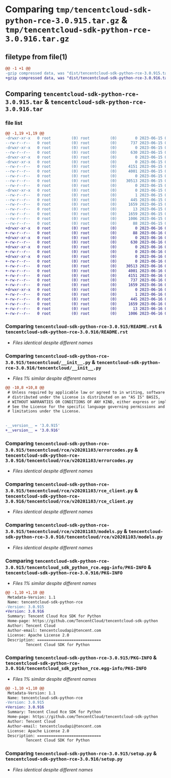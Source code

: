 # Comparing `tmp/tencentcloud-sdk-python-rce-3.0.915.tar.gz` & `tmp/tencentcloud-sdk-python-rce-3.0.916.tar.gz`

## filetype from file(1)

```diff
@@ -1 +1 @@
-gzip compressed data, was "dist/tencentcloud-sdk-python-rce-3.0.915.tar", last modified: Thu Jun 15 00:31:19 2023, max compression
+gzip compressed data, was "dist/tencentcloud-sdk-python-rce-3.0.916.tar", last modified: Fri Jun 16 00:39:17 2023, max compression
```

## Comparing `tencentcloud-sdk-python-rce-3.0.915.tar` & `tencentcloud-sdk-python-rce-3.0.916.tar`

### file list

```diff
@@ -1,19 +1,19 @@
-drwxr-xr-x   0 root         (0) root         (0)        0 2023-06-15 00:31:19.000000 tencentcloud-sdk-python-rce-3.0.915/
--rw-r--r--   0 root         (0) root         (0)      737 2023-06-15 00:31:19.000000 tencentcloud-sdk-python-rce-3.0.915/README.rst
-drwxr-xr-x   0 root         (0) root         (0)        0 2023-06-15 00:31:19.000000 tencentcloud-sdk-python-rce-3.0.915/tencentcloud/
--rw-r--r--   0 root         (0) root         (0)      630 2023-06-15 00:31:19.000000 tencentcloud-sdk-python-rce-3.0.915/tencentcloud/__init__.py
-drwxr-xr-x   0 root         (0) root         (0)        0 2023-06-15 00:31:19.000000 tencentcloud-sdk-python-rce-3.0.915/tencentcloud/rce/
-drwxr-xr-x   0 root         (0) root         (0)        0 2023-06-15 00:31:19.000000 tencentcloud-sdk-python-rce-3.0.915/tencentcloud/rce/v20201103/
--rw-r--r--   0 root         (0) root         (0)     4151 2023-06-15 00:31:19.000000 tencentcloud-sdk-python-rce-3.0.915/tencentcloud/rce/v20201103/errorcodes.py
--rw-r--r--   0 root         (0) root         (0)     4001 2023-06-15 00:31:19.000000 tencentcloud-sdk-python-rce-3.0.915/tencentcloud/rce/v20201103/rce_client.py
--rw-r--r--   0 root         (0) root         (0)        0 2023-06-15 00:31:19.000000 tencentcloud-sdk-python-rce-3.0.915/tencentcloud/rce/v20201103/__init__.py
--rw-r--r--   0 root         (0) root         (0)    30513 2023-06-15 00:31:19.000000 tencentcloud-sdk-python-rce-3.0.915/tencentcloud/rce/v20201103/models.py
--rw-r--r--   0 root         (0) root         (0)        0 2023-06-15 00:31:19.000000 tencentcloud-sdk-python-rce-3.0.915/tencentcloud/rce/__init__.py
-drwxr-xr-x   0 root         (0) root         (0)        0 2023-06-15 00:31:19.000000 tencentcloud-sdk-python-rce-3.0.915/tencentcloud_sdk_python_rce.egg-info/
--rw-r--r--   0 root         (0) root         (0)        1 2023-06-15 00:31:19.000000 tencentcloud-sdk-python-rce-3.0.915/tencentcloud_sdk_python_rce.egg-info/dependency_links.txt
--rw-r--r--   0 root         (0) root         (0)      445 2023-06-15 00:31:19.000000 tencentcloud-sdk-python-rce-3.0.915/tencentcloud_sdk_python_rce.egg-info/SOURCES.txt
--rw-r--r--   0 root         (0) root         (0)     1659 2023-06-15 00:31:19.000000 tencentcloud-sdk-python-rce-3.0.915/tencentcloud_sdk_python_rce.egg-info/PKG-INFO
--rw-r--r--   0 root         (0) root         (0)       13 2023-06-15 00:31:19.000000 tencentcloud-sdk-python-rce-3.0.915/tencentcloud_sdk_python_rce.egg-info/top_level.txt
--rw-r--r--   0 root         (0) root         (0)     1659 2023-06-15 00:31:19.000000 tencentcloud-sdk-python-rce-3.0.915/PKG-INFO
--rw-r--r--   0 root         (0) root         (0)     1006 2023-06-15 00:31:19.000000 tencentcloud-sdk-python-rce-3.0.915/setup.py
--rw-r--r--   0 root         (0) root         (0)       88 2023-06-15 00:31:19.000000 tencentcloud-sdk-python-rce-3.0.915/setup.cfg
+drwxr-xr-x   0 root         (0) root         (0)        0 2023-06-16 00:39:17.000000 tencentcloud-sdk-python-rce-3.0.916/
+-rw-r--r--   0 root         (0) root         (0)       88 2023-06-16 00:39:17.000000 tencentcloud-sdk-python-rce-3.0.916/setup.cfg
+drwxr-xr-x   0 root         (0) root         (0)        0 2023-06-16 00:39:17.000000 tencentcloud-sdk-python-rce-3.0.916/tencentcloud/
+-rw-r--r--   0 root         (0) root         (0)      630 2023-06-16 00:39:17.000000 tencentcloud-sdk-python-rce-3.0.916/tencentcloud/__init__.py
+drwxr-xr-x   0 root         (0) root         (0)        0 2023-06-16 00:39:17.000000 tencentcloud-sdk-python-rce-3.0.916/tencentcloud/rce/
+-rw-r--r--   0 root         (0) root         (0)        0 2023-06-16 00:39:17.000000 tencentcloud-sdk-python-rce-3.0.916/tencentcloud/rce/__init__.py
+drwxr-xr-x   0 root         (0) root         (0)        0 2023-06-16 00:39:17.000000 tencentcloud-sdk-python-rce-3.0.916/tencentcloud/rce/v20201103/
+-rw-r--r--   0 root         (0) root         (0)        0 2023-06-16 00:39:17.000000 tencentcloud-sdk-python-rce-3.0.916/tencentcloud/rce/v20201103/__init__.py
+-rw-r--r--   0 root         (0) root         (0)    30513 2023-06-16 00:39:17.000000 tencentcloud-sdk-python-rce-3.0.916/tencentcloud/rce/v20201103/models.py
+-rw-r--r--   0 root         (0) root         (0)     4001 2023-06-16 00:39:17.000000 tencentcloud-sdk-python-rce-3.0.916/tencentcloud/rce/v20201103/rce_client.py
+-rw-r--r--   0 root         (0) root         (0)     4151 2023-06-16 00:39:17.000000 tencentcloud-sdk-python-rce-3.0.916/tencentcloud/rce/v20201103/errorcodes.py
+-rw-r--r--   0 root         (0) root         (0)      737 2023-06-16 00:39:17.000000 tencentcloud-sdk-python-rce-3.0.916/README.rst
+-rw-r--r--   0 root         (0) root         (0)     1659 2023-06-16 00:39:17.000000 tencentcloud-sdk-python-rce-3.0.916/PKG-INFO
+drwxr-xr-x   0 root         (0) root         (0)        0 2023-06-16 00:39:17.000000 tencentcloud-sdk-python-rce-3.0.916/tencentcloud_sdk_python_rce.egg-info/
+-rw-r--r--   0 root         (0) root         (0)        1 2023-06-16 00:39:17.000000 tencentcloud-sdk-python-rce-3.0.916/tencentcloud_sdk_python_rce.egg-info/dependency_links.txt
+-rw-r--r--   0 root         (0) root         (0)      445 2023-06-16 00:39:17.000000 tencentcloud-sdk-python-rce-3.0.916/tencentcloud_sdk_python_rce.egg-info/SOURCES.txt
+-rw-r--r--   0 root         (0) root         (0)     1659 2023-06-16 00:39:17.000000 tencentcloud-sdk-python-rce-3.0.916/tencentcloud_sdk_python_rce.egg-info/PKG-INFO
+-rw-r--r--   0 root         (0) root         (0)       13 2023-06-16 00:39:17.000000 tencentcloud-sdk-python-rce-3.0.916/tencentcloud_sdk_python_rce.egg-info/top_level.txt
+-rw-r--r--   0 root         (0) root         (0)     1006 2023-06-16 00:39:17.000000 tencentcloud-sdk-python-rce-3.0.916/setup.py
```

### Comparing `tencentcloud-sdk-python-rce-3.0.915/README.rst` & `tencentcloud-sdk-python-rce-3.0.916/README.rst`

 * *Files identical despite different names*

### Comparing `tencentcloud-sdk-python-rce-3.0.915/tencentcloud/__init__.py` & `tencentcloud-sdk-python-rce-3.0.916/tencentcloud/__init__.py`

 * *Files 1% similar despite different names*

```diff
@@ -10,8 +10,8 @@
 # Unless required by applicable law or agreed to in writing, software
 # distributed under the License is distributed on an "AS IS" BASIS,
 # WITHOUT WARRANTIES OR CONDITIONS OF ANY KIND, either express or implied.
 # See the License for the specific language governing permissions and
 # limitations under the License.
 
 
-__version__ = '3.0.915'
+__version__ = '3.0.916'
```

### Comparing `tencentcloud-sdk-python-rce-3.0.915/tencentcloud/rce/v20201103/errorcodes.py` & `tencentcloud-sdk-python-rce-3.0.916/tencentcloud/rce/v20201103/errorcodes.py`

 * *Files identical despite different names*

### Comparing `tencentcloud-sdk-python-rce-3.0.915/tencentcloud/rce/v20201103/rce_client.py` & `tencentcloud-sdk-python-rce-3.0.916/tencentcloud/rce/v20201103/rce_client.py`

 * *Files identical despite different names*

### Comparing `tencentcloud-sdk-python-rce-3.0.915/tencentcloud/rce/v20201103/models.py` & `tencentcloud-sdk-python-rce-3.0.916/tencentcloud/rce/v20201103/models.py`

 * *Files identical despite different names*

### Comparing `tencentcloud-sdk-python-rce-3.0.915/tencentcloud_sdk_python_rce.egg-info/PKG-INFO` & `tencentcloud-sdk-python-rce-3.0.916/PKG-INFO`

 * *Files 1% similar despite different names*

```diff
@@ -1,10 +1,10 @@
 Metadata-Version: 1.1
 Name: tencentcloud-sdk-python-rce
-Version: 3.0.915
+Version: 3.0.916
 Summary: Tencent Cloud Rce SDK for Python
 Home-page: https://github.com/TencentCloud/tencentcloud-sdk-python
 Author: Tencent Cloud
 Author-email: tencentcloudapi@tencent.com
 License: Apache License 2.0
 Description: ============================
         Tencent Cloud SDK for Python
```

### Comparing `tencentcloud-sdk-python-rce-3.0.915/PKG-INFO` & `tencentcloud-sdk-python-rce-3.0.916/tencentcloud_sdk_python_rce.egg-info/PKG-INFO`

 * *Files 1% similar despite different names*

```diff
@@ -1,10 +1,10 @@
 Metadata-Version: 1.1
 Name: tencentcloud-sdk-python-rce
-Version: 3.0.915
+Version: 3.0.916
 Summary: Tencent Cloud Rce SDK for Python
 Home-page: https://github.com/TencentCloud/tencentcloud-sdk-python
 Author: Tencent Cloud
 Author-email: tencentcloudapi@tencent.com
 License: Apache License 2.0
 Description: ============================
         Tencent Cloud SDK for Python
```

### Comparing `tencentcloud-sdk-python-rce-3.0.915/setup.py` & `tencentcloud-sdk-python-rce-3.0.916/setup.py`

 * *Files identical despite different names*

